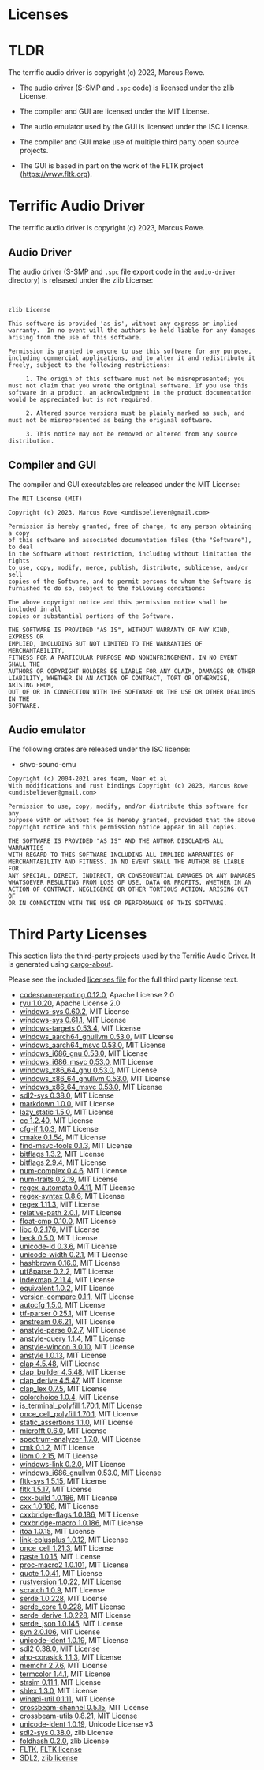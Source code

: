 Licenses
========


TLDR
====

The terrific audio driver is copyright (c) 2023, Marcus Rowe.

 * The audio driver (S-SMP and `.spc` code) is licensed under the zlib License.
 * The compiler and GUI are licensed under the MIT License.
 * The audio emulator used by the GUI is licensed under the ISC License.

 * The compiler and GUI make use of multiple third party open source projects.
 * The GUI is based in part on the work of the FLTK project (https://www.fltk.org).


Terrific Audio Driver
=====================

The terrific audio driver is copyright (c) 2023, Marcus Rowe.


Audio Driver
------------
The audio driver (S-SMP and `.spc` file export code in the `audio-driver` directory) is released under the zlib License:

<br/>

```
zlib License

This software is provided 'as-is', without any express or implied warranty.  In no event will the authors be held liable for any damages arising from the use of this software.

Permission is granted to anyone to use this software for any purpose, including commercial applications, and to alter it and redistribute it freely, subject to the following restrictions:

     1. The origin of this software must not be misrepresented; you must not claim that you wrote the original software. If you use this software in a product, an acknowledgment in the product documentation would be appreciated but is not required.

     2. Altered source versions must be plainly marked as such, and must not be misrepresented as being the original software.

     3. This notice may not be removed or altered from any source distribution.
```


Compiler and GUI
----------------

The compiler and GUI executables are released under the MIT License:

```
The MIT License (MIT)

Copyright (c) 2023, Marcus Rowe <undisbeliever@gmail.com>

Permission is hereby granted, free of charge, to any person obtaining a copy
of this software and associated documentation files (the "Software"), to deal
in the Software without restriction, including without limitation the rights
to use, copy, modify, merge, publish, distribute, sublicense, and/or sell
copies of the Software, and to permit persons to whom the Software is
furnished to do so, subject to the following conditions:

The above copyright notice and this permission notice shall be included in all
copies or substantial portions of the Software.

THE SOFTWARE IS PROVIDED "AS IS", WITHOUT WARRANTY OF ANY KIND, EXPRESS OR
IMPLIED, INCLUDING BUT NOT LIMITED TO THE WARRANTIES OF MERCHANTABILITY,
FITNESS FOR A PARTICULAR PURPOSE AND NONINFRINGEMENT. IN NO EVENT SHALL THE
AUTHORS OR COPYRIGHT HOLDERS BE LIABLE FOR ANY CLAIM, DAMAGES OR OTHER
LIABILITY, WHETHER IN AN ACTION OF CONTRACT, TORT OR OTHERWISE, ARISING FROM,
OUT OF OR IN CONNECTION WITH THE SOFTWARE OR THE USE OR OTHER DEALINGS IN THE
SOFTWARE.
```


Audio emulator
--------------

The following crates are released under the ISC license:
 * shvc-sound-emu


```
Copyright (c) 2004-2021 ares team, Near et al
With modifications and rust bindings Copyright (c) 2023, Marcus Rowe <undisbeliever@gmail.com>

Permission to use, copy, modify, and/or distribute this software for any
purpose with or without fee is hereby granted, provided that the above
copyright notice and this permission notice appear in all copies.

THE SOFTWARE IS PROVIDED "AS IS" AND THE AUTHOR DISCLAIMS ALL WARRANTIES
WITH REGARD TO THIS SOFTWARE INCLUDING ALL IMPLIED WARRANTIES OF
MERCHANTABILITY AND FITNESS. IN NO EVENT SHALL THE AUTHOR BE LIABLE FOR
ANY SPECIAL, DIRECT, INDIRECT, OR CONSEQUENTIAL DAMAGES OR ANY DAMAGES
WHATSOEVER RESULTING FROM LOSS OF USE, DATA OR PROFITS, WHETHER IN AN
ACTION OF CONTRACT, NEGLIGENCE OR OTHER TORTIOUS ACTION, ARISING OUT OF
OR IN CONNECTION WITH THE USE OR PERFORMANCE OF THIS SOFTWARE.
```


Third Party Licenses
====================
This section lists the third-party projects used by the Terrific Audio Driver.
It is generated using [cargo-about](https://embarkstudios.github.io/cargo-about/).

Please see the included [licenses file](licenses.md) for the full third party license text.

  * [codespan-reporting 0.12.0](https://github.com/brendanzab/codespan), Apache License 2.0
  * [ryu 1.0.20](https://github.com/dtolnay/ryu), Apache License 2.0
  * [windows-sys 0.60.2](https://github.com/microsoft/windows-rs), MIT License
  * [windows-sys 0.61.1](https://github.com/microsoft/windows-rs), MIT License
  * [windows-targets 0.53.4](https://github.com/microsoft/windows-rs), MIT License
  * [windows_aarch64_gnullvm 0.53.0](https://github.com/microsoft/windows-rs), MIT License
  * [windows_aarch64_msvc 0.53.0](https://github.com/microsoft/windows-rs), MIT License
  * [windows_i686_gnu 0.53.0](https://github.com/microsoft/windows-rs), MIT License
  * [windows_i686_msvc 0.53.0](https://github.com/microsoft/windows-rs), MIT License
  * [windows_x86_64_gnu 0.53.0](https://github.com/microsoft/windows-rs), MIT License
  * [windows_x86_64_gnullvm 0.53.0](https://github.com/microsoft/windows-rs), MIT License
  * [windows_x86_64_msvc 0.53.0](https://github.com/microsoft/windows-rs), MIT License
  * [sdl2-sys 0.38.0](https://github.com/rust-sdl2/rust-sdl2), MIT License
  * [markdown 1.0.0](https://github.com/wooorm/markdown-rs), MIT License
  * [lazy_static 1.5.0](https://github.com/rust-lang-nursery/lazy-static.rs), MIT License
  * [cc 1.2.40](https://github.com/rust-lang/cc-rs), MIT License
  * [cfg-if 1.0.3](https://github.com/rust-lang/cfg-if), MIT License
  * [cmake 0.1.54](https://github.com/rust-lang/cmake-rs), MIT License
  * [find-msvc-tools 0.1.3](https://github.com/rust-lang/cc-rs), MIT License
  * [bitflags 1.3.2](https://github.com/bitflags/bitflags), MIT License
  * [bitflags 2.9.4](https://github.com/bitflags/bitflags), MIT License
  * [num-complex 0.4.6](https://github.com/rust-num/num-complex), MIT License
  * [num-traits 0.2.19](https://github.com/rust-num/num-traits), MIT License
  * [regex-automata 0.4.11](https://github.com/rust-lang/regex), MIT License
  * [regex-syntax 0.8.6](https://github.com/rust-lang/regex), MIT License
  * [regex 1.11.3](https://github.com/rust-lang/regex), MIT License
  * [relative-path 2.0.1](https://github.com/udoprog/relative-path), MIT License
  * [float-cmp 0.10.0](https://github.com/mikedilger/float-cmp), MIT License
  * [libc 0.2.176](https://github.com/rust-lang/libc), MIT License
  * [heck 0.5.0](https://github.com/withoutboats/heck), MIT License
  * [unicode-id 0.3.6](https://github.com/Boshen/unicode-id), MIT License
  * [unicode-width 0.2.1](https://github.com/unicode-rs/unicode-width), MIT License
  * [hashbrown 0.16.0](https://github.com/rust-lang/hashbrown), MIT License
  * [utf8parse 0.2.2](https://github.com/alacritty/vte), MIT License
  * [indexmap 2.11.4](https://github.com/indexmap-rs/indexmap), MIT License
  * [equivalent 1.0.2](https://github.com/indexmap-rs/equivalent), MIT License
  * [version-compare 0.1.1](https://gitlab.com/timvisee/version-compare), MIT License
  * [autocfg 1.5.0](https://github.com/cuviper/autocfg), MIT License
  * [ttf-parser 0.25.1](https://github.com/harfbuzz/ttf-parser), MIT License
  * [anstream 0.6.21](https://github.com/rust-cli/anstyle.git), MIT License
  * [anstyle-parse 0.2.7](https://github.com/rust-cli/anstyle.git), MIT License
  * [anstyle-query 1.1.4](https://github.com/rust-cli/anstyle.git), MIT License
  * [anstyle-wincon 3.0.10](https://github.com/rust-cli/anstyle.git), MIT License
  * [anstyle 1.0.13](https://github.com/rust-cli/anstyle.git), MIT License
  * [clap 4.5.48](https://github.com/clap-rs/clap), MIT License
  * [clap_builder 4.5.48](https://github.com/clap-rs/clap), MIT License
  * [clap_derive 4.5.47](https://github.com/clap-rs/clap), MIT License
  * [clap_lex 0.7.5](https://github.com/clap-rs/clap), MIT License
  * [colorchoice 1.0.4](https://github.com/rust-cli/anstyle.git), MIT License
  * [is_terminal_polyfill 1.70.1](https://github.com/polyfill-rs/is_terminal_polyfill), MIT License
  * [once_cell_polyfill 1.70.1](https://github.com/polyfill-rs/once_cell_polyfill), MIT License
  * [static_assertions 1.1.0](https://github.com/nvzqz/static-assertions-rs), MIT License
  * [microfft 0.6.0](https://gitlab.com/teskje/microfft-rs), MIT License
  * [spectrum-analyzer 1.7.0](https://github.com/phip1611/spectrum-analyzer), MIT License
  * [cmk 0.1.2](https://github.com/MoAlyousef/cmk), MIT License
  * [libm 0.2.15](https://github.com/rust-lang/compiler-builtins), MIT License
  * [windows-link 0.2.0](https://github.com/microsoft/windows-rs), MIT License
  * [windows_i686_gnullvm 0.53.0](https://github.com/microsoft/windows-rs), MIT License
  * [fltk-sys 1.5.15](https://github.com/fltk-rs/fltk-rs), MIT License
  * [fltk 1.5.17](https://github.com/fltk-rs/fltk-rs), MIT License
  * [cxx-build 1.0.186](https://github.com/dtolnay/cxx), MIT License
  * [cxx 1.0.186](https://github.com/dtolnay/cxx), MIT License
  * [cxxbridge-flags 1.0.186](https://github.com/dtolnay/cxx), MIT License
  * [cxxbridge-macro 1.0.186](https://github.com/dtolnay/cxx), MIT License
  * [itoa 1.0.15](https://github.com/dtolnay/itoa), MIT License
  * [link-cplusplus 1.0.12](https://github.com/dtolnay/link-cplusplus), MIT License
  * [once_cell 1.21.3](https://github.com/matklad/once_cell), MIT License
  * [paste 1.0.15](https://github.com/dtolnay/paste), MIT License
  * [proc-macro2 1.0.101](https://github.com/dtolnay/proc-macro2), MIT License
  * [quote 1.0.41](https://github.com/dtolnay/quote), MIT License
  * [rustversion 1.0.22](https://github.com/dtolnay/rustversion), MIT License
  * [scratch 1.0.9](https://github.com/dtolnay/scratch), MIT License
  * [serde 1.0.228](https://github.com/serde-rs/serde), MIT License
  * [serde_core 1.0.228](https://github.com/serde-rs/serde), MIT License
  * [serde_derive 1.0.228](https://github.com/serde-rs/serde), MIT License
  * [serde_json 1.0.145](https://github.com/serde-rs/json), MIT License
  * [syn 2.0.106](https://github.com/dtolnay/syn), MIT License
  * [unicode-ident 1.0.19](https://github.com/dtolnay/unicode-ident), MIT License
  * [sdl2 0.38.0](https://github.com/Rust-SDL2/rust-sdl2), MIT License
  * [aho-corasick 1.1.3](https://github.com/BurntSushi/aho-corasick), MIT License
  * [memchr 2.7.6](https://github.com/BurntSushi/memchr), MIT License
  * [termcolor 1.4.1](https://github.com/BurntSushi/termcolor), MIT License
  * [strsim 0.11.1](https://github.com/rapidfuzz/strsim-rs), MIT License
  * [shlex 1.3.0](https://github.com/comex/rust-shlex), MIT License
  * [winapi-util 0.1.11](https://github.com/BurntSushi/winapi-util), MIT License
  * [crossbeam-channel 0.5.15](https://github.com/crossbeam-rs/crossbeam), MIT License
  * [crossbeam-utils 0.8.21](https://github.com/crossbeam-rs/crossbeam), MIT License
  * [unicode-ident 1.0.19](https://github.com/dtolnay/unicode-ident), Unicode License v3
  * [sdl2-sys 0.38.0](https://github.com/rust-sdl2/rust-sdl2), zlib License
  * [foldhash 0.2.0](https://github.com/orlp/foldhash), zlib License
  * [FLTK](https://www.fltk.org/), [FLTK license](https://www.fltk.org/doc-1.4/license.html)
  * [SDL2](https://libsdl.org/), [zlib license](https://www.libsdl.org/license.php)


